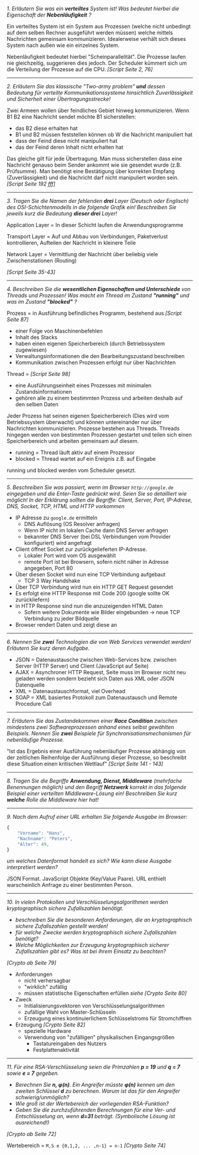 *1. Erläutern Sie was ein* ***verteiltes*** *System ist! Was bedeutet hierbei die Eigenschaft der* ***Nebenläufigkeit*** *?*

Ein verteiltes System ist ein System aus Prozessen (welche nicht unbedingt auf dem selben Rechner ausgeführt werden müssen) welche mittels Nachrichten gemeinsam kommunizieren. Idealerweise verhält sich dieses System nach außen wie ein einzelnes System.

Nebenläufigkeit bedeutet hierbei "Scheinparallelität". Die Prozesse laufen nie gleichzeitig, suggerieren dies jedoch. Der Scheduler kümmert sich um die Verteilung der Prozesse auf die CPU. *[Script Seite 2, 76]*

---

*2. Erläutern Sie das klassische "Two-army problem"* ***und*** *dessen Bedeutung für verteilte Kommunikationssysteme hinsichtlich Zuverlässigkeit und Sicherheit einer Übertragungsstrecke!*

Zwei Armeen wollen über feindliches Gebiet hinweg kommunizieren. Wenn B1 B2 eine Nachricht sendet möchte B1 sicherstellen:

-	das B2 diese erhalten hat
-	B1 und B2 müssen feststellen können ob W die Nachricht manipuliert hat
-	dass der Feind diese nicht manipuliert hat
-	das der Feind deren Inhalt nicht erhalten hat

Das gleiche gilt für jede Übertragung. Man muss sicherstellen dass eine Nachricht genauso beim Sender ankommt wie sie gesendet wurde (z.B. Prüfsumme). Man benötigt eine Bestätigung über korrekten Empfang (Zuverlässigkeit) und die Nachricht darf nicht manipuliert worden sein. *[Script Seite 192 fff]*

---

*3. Tragen Sie die Namen der fehlenden* ***drei*** *Layer (Deutsch oder Englisch) des OSI-Schichtenmodells in die folgende Grafik ein! Beschreiben Sie jeweils kurz die Bedeutung* ***dieser drei*** *Layer!*

Application Layer = In dieser Schicht laufen die Anwendungsprogramme

Transport Layer = Auf und Abbau von Verbindungen, Paketverlust kontrollieren, Aufteilen der Nachricht in kleinere Teile

Network Layer = Vermittlung der Nachricht über beliebig viele Zwischenstationen (Routing)

*[Script Seite 35-43]*

---

*4. Beschreiben Sie die **wesentlichen Eigenschaften und Unterschiede** von Threads und Prozessen! Was macht ein Thread im Zustand* ***"running"*** *und was im Zustand* ***"blocked"*** *?*

Prozess = in Ausführung befindliches Programm, bestehend aus *[Script Seite 87]*

-	einer Folge von Maschinenbefehlen
-	Inhalt des Stacks
-	haben einen eigenen Speicherbereich (durch Betriebssystem zugewiesen)
-	Verwaltungsinformationen die den Bearbeitungszustand beschreiben
-	Kommunikation zwischen Prozessen erfolgt nur über Nachrichten

Thread = *[Script Seite 98]*

-	eine Ausführungseinheit eines Prozesses mit minimalen Zustandsinformationen
-	gehören alle zu einem bestimmten Prozess und arbeiten deshalb auf den selben Daten

Jeder Prozess hat seinen eigenen Speicherbereich (Dies wird vom Betriebssystem überwacht) und können untereinander nur über Nachrichten kommunizieren. Prozesse bestehen aus Threads. Threads hingegen werden von bestimmten Prozessen gestartet und teilen sich einen Speicherbereich und arbeiten gemeinsam auf diesem.

-	running = Thread läuft aktiv auf einem Prozessor
-	blocked = Thread wartet auf ein Ereignis z.B. auf Eingabe

running und blocked werden vom Scheduler gesetzt.

---

*5. Beschreiben Sie was passiert, wenn im Browser `http://google.de` eingegeben und die Enter-Taste gedrückt wird. Seien Sie so detailliert wie möglich! In der Erklärung sollten die Begriffe: Client, Server, Port, IP-Adrese, DNS, Socket, TCP, HTML und HTTP vorkommen*

-	IP Adresse zu `google.de` ermitteln
	-	DNS Auflösung (OS Resolver anfragen)
	-	Wenn IP nicht im lokalen Cache dann DNS Server anfragen
	-	bekannter DNS Server (bei DSL Verbindungen vom Provider konfiguriert) wird angefragt
-	Client öffnet Socket zur zurückgelieferten IP-Adresse.
	-	Lokaler Port wird vom OS ausgewählt
	-	remote Port ist bei Browsern, sofern nicht näher in Adresse angegeben, Port 80
-	Über diesen Socket wird nun eine TCP Verbindung aufgebaut
	-	TCP 3 Way Handshake
-	Über TCP Verbindung wird nun ein HTTP GET Request gesendet
-	Es erfolgt eine HTTP Response mit Code 200 (google sollte OK zurückliefern)
-	in HTTP Response sind nun die anzuzeigenden HTML Daten
	-	Sofern weitere Dokumente wie Bilder eingebunden -> neue TCP Verbindung zu jeder Bildquelle
-	Browser rendert Daten und zeigt diese an

---

*6. Nennen Sie* ***zwei*** *Technologien die von Web Services verwendet werden! Erläutern Sie kurz deren Aufgabe.*

-	JSON = Datenaustausche zwischen Web-Services bzw. zwischen Server (HTTP Server) und Client (JavaScript auf Seite)
-	AJAX = Asynchroner HTTP Request, Seite muss im Browser nicht neu geladen werden sondern bezieht sich Daten aus XML oder JSON Datenquelle
-	XML = Datenaustauschformat, viel Overhead
-	SOAP = XML basiertes Protokoll zum Datenaustausch und Remote Procedure Call

---

*7. Erläutern Sie das Zustandekommen einer* ***Race Condition*** *zwischen mindestens zwei Softwareprozessen anhand eines selbst gewählten Beispiels. Nennen Sie* ***zwei*** *Beispiele für Synchronisationsmechanismen für nebenläufige Prozesse.*

"Ist das Ergebnis einer Ausführung nebenläufiger Prozesse abhängig von der zeitlichen Reihenfolge der Ausführung dieser Prozesse, so beschreibt diese Situation einen kritischen Wettlauf" *[Script Seite 141 - 143]*

---

*8. Tragen Sie die Begriffe* ***Anwendung, Dienst, Middleware*** *(mehrfache Benennungen möglich) und den Begriff* ***Netzwerk*** *korrekt in das folgende Beispiel einer verteilten Middleware-Lösung ein! Beschreiben Sie kurz **welche** Rolle die Middleware hier hat!*

---

*9. Nach dem Aufruf einer URL erhalten Sie folgende Ausgabe im Browser:*

```javascript
{
    "Vorname": "Hans",
    "Nachname": "Peters",
    "Alter": 49,
}
```

*um welches Datenformat handelt es sich? Wie kann diese Ausgabe interpretiert werden?*

JSON Format. JavaScript Objekte (Key/Value Paare). URL enthielt warscheinlich Anfrage zu einer bestimmten Person.

---

*10. In vielen Protokollen und Verschlüsselungsalgorithmen werden kryptographisch sichere Zufallszahlen benötigt.*

-	*beschreiben Sie die besonderen Anforderungen, die an kryptographisch sichere Zufallszahlen gestellt werden!*
-	*für welche Zwecke werden kryptographisch sichere Zufallszahlen benötigt?*
-	*Welche Möglichkeiten zur Erzeugung kryptographisch sicherer Zufallszahlen gibt es? Was ist bei ihrem Einsatz zu beachten?*

*[Crypto ab Seite 79]*

-	Anforderungen
	-	nicht verhersagbar
	-	"wirklich" zufällig
	-	müssen statistische Eigenschaften erfüllen *siehe [Crypto Seite 80]*
-	Zweck
	-	Initialisierungsvektoren von Verschlüsselungsalgorithmen
	-	zufällige Wahl von Master-Schlüsseln
	-	Erzeugung eines kontinuierlichem Schlüsselstroms für Stromchiffren
-	Erzeugung *[Crypto Seite 82]*
	-	spezielle Hardware
	-	Verwendung von "zufälligen" physikalischen Eingangsgrößen
		-	Tastatureingaben des Nutzers
		-	Festplattenaktivität

---

*11. Für eine RSA-Verschlüsselung seien die Primzahlen* ***p = 19*** *und* ***q = 7*** *sowie* ***e = 7*** *gegeben.*

-	*Berechnen Sie* ***n, φ(n)***. *Ein Angreifer müsste* ***φ(n)*** *kennen um den zweiten Schlüssel* ***d*** *zu berechnen. Warum ist das für den Angreifer schwierig/unmöglich?*
-	*Wie groß ist der Wertebereich der vorliegenden RSA-Funktion?*
-	*Geben Sie die zurchzuführenden Berechnungen für eine Ver- und Entschlüsselung an, wenn* ***d=31*** *beträgt. (Symbolische Lösung ist ausreichend!)*

*[Crypto ab Seite 72]*

Wertebereich = `M,S e {0,1,2, ... ,n-1} = n-1` *[Crypto Seite 74]*
